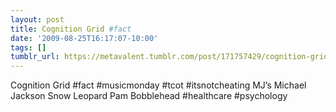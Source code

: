 ```yaml
---
layout: post
title: Cognition Grid #fact
date: '2009-08-25T16:17:07-10:00'
tags: []
tumblr_url: https://metavalent.tumblr.com/post/171757429/cognition-grid-fact-musicmonday-tcot
---
```

Cognition Grid #fact #musicmonday #tcot #itsnotcheating MJ’s Michael Jackson Snow Leopard Pam Bobblehead #healthcare #psychology

